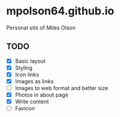 # mpolson64.github.io
Personal site of Miles Olson

## TODO
- [x] Basic layout
- [x] Styling
- [x] Icon links
- [x] Images as links
- [ ] Images to web format and better size
- [x] Photos in about page
- [x] Write content
- [ ] Favicon
